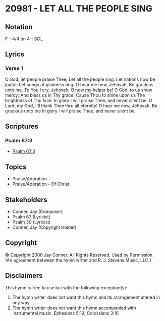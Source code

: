 # 20981 - LET ALL THE PEOPLE SING

## Notation

F - 4/4 on 4 - SOL

## Lyrics

### Verse 1

O God, let people praise Thee; Let all the people sing. Let nations now be joyful; Let songs of gladness ring. O hear me now, Jehovah, Be gracious unto me. To You I cry, Jehovah, O now my helper be! O God, to us show mercy; And bless us in Thy grace. Cause Thou to shine upon us The brightness of Thy face. In glory I will praise Thee, and never silent be. O Lord, my God, I'll thank Thee thru all eternity! O hear me now, Jehovah, Be gracious unto me In glory I will praise Thee, and never silent be.


## Scriptures

### Psalm 67:3

- [Psalm 67:3](https://www.biblegateway.com/passage/?search=Psalm%2067%3A3)


## Topics

- Praise/Adoration
- Praise/Adoration - Of Christ

## Stakeholders

- Conner, Jay (Composer)
- Psalm 67 (Lyricist)
- Psalm 30 (Lyricist)
- Conner, Jay (Copyright Holder)

## Copyright

© Copyright 2000 Jay Conner. All Rights Reserved. Used by Permission.
(An agreement between the hymn writer and R. J. Stevens Music, LLC.)

## Disclaimers

This hymn is free to use but with the following exception(s):
1. The hymn writer does not want this hymn and its arrangement altered in any way.
2. The hymn writer does not want this hymn accompanied with instrumental music.
Ephesians 5:19; Colossians 3:16

